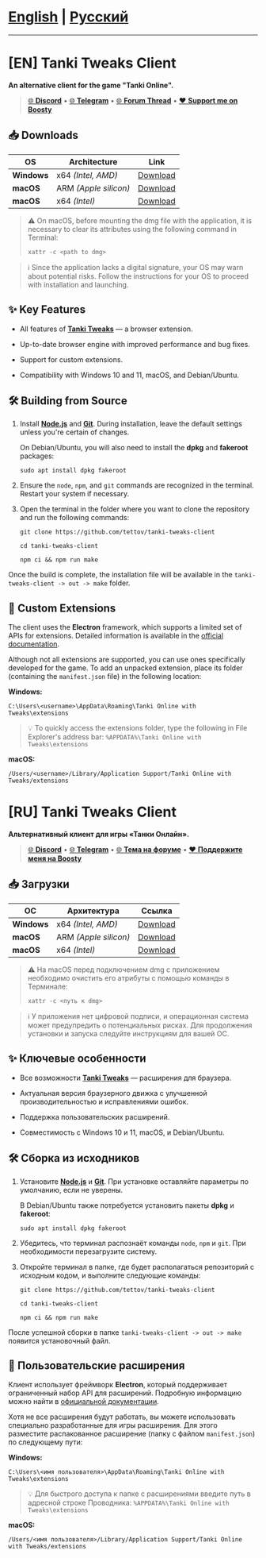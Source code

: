 # [English](#en-tanki-tweaks-client) | [Русский](#ru-tanki-tweaks-client)

---

# [EN] Tanki Tweaks Client

**An alternative client for the game "Tanki Online".**

> [🌐 **Discord**](https://discord.gg/hJn2QeJsT3) • [🌐 **Telegram**](https://t.me/tanki_projects) • [🌐 **Forum Thread**](https://ru.tankiforum.com/topic/320910/) • [❤️ **Support me on Boosty**](https://boosty.to/tanki-projects)

## 📥 Downloads

| OS          | Architecture          | Link       |
|-------------|-----------------------|------------|
| **Windows** | x64 *(Intel, AMD)*    | [Download](https://github.com/tettov/tanki-tweaks-client/releases/download/1.1.2/to-1.1.2-win32-x64.exe) |
| **macOS**   | ARM *(Apple silicon)* | [Download](https://github.com/tettov/tanki-tweaks-client/releases/download/1.1.2/to-1.1.2-darwin-arm64.dmg) |
| **macOS**   | x64 *(Intel)*         | [Download](https://github.com/tettov/tanki-tweaks-client/releases/download/1.1.2/to-1.1.2-darwin-x64.dmg) |

> ⚠️ On macOS, before mounting the dmg file with the application, it is necessary to clear its attributes using the following command in Terminal:
>
> ```shell
> xattr -c <path to dmg>
> ```

> ℹ️ Since the application lacks a digital signature, your OS may warn about potential risks. Follow the instructions for your OS to proceed with installation and launching.

## ✨ Key Features

- All features of [**Tanki Tweaks**](https://chromewebstore.google.com/detail/tanki-tweaks/khcoecipddmigggaeokhmhmhjhlpcpnb) — a browser extension.

- Up-to-date browser engine with improved performance and bug fixes.

- Support for custom extensions.

- Compatibility with Windows 10 and 11, macOS, and Debian/Ubuntu.

## 🛠️ Building from Source

1. Install [**Node.js**](https://nodejs.org) and [**Git**](https://git-scm.com). During installation, leave the default settings unless you're certain of changes.

   On Debian/Ubuntu, you will also need to install the **dpkg** and **fakeroot** packages:
   ```shell
   sudo apt install dpkg fakeroot
   ```

2. Ensure the `node`, `npm`, and `git` commands are recognized in the terminal. Restart your system if necessary.

3. Open the terminal in the folder where you want to clone the repository and run the following commands:

   ```shell
   git clone https://github.com/tettov/tanki-tweaks-client
   ```
   ```shell
   cd tanki-tweaks-client
   ```
   ```shell
   npm ci && npm run make
   ```

Once the build is complete, the installation file will be available in the `tanki-tweaks-client -> out -> make` folder.

## 🧩 Custom Extensions

The client uses the **Electron** framework, which supports a limited set of APIs for extensions. Detailed information is available in the [official documentation](https://www.electronjs.org/docs/latest/api/extensions#supported-extensions-apis).

Although not all extensions are supported, you can use ones specifically developed for the game. To add an unpacked extension, place its folder (containing the `manifest.json` file) in the following location:

**Windows:**
```
C:\Users\<username>\AppData\Roaming\Tanki Online with Tweaks\extensions
```
> 💡 To quickly access the extensions folder, type the following in File Explorer's address bar: `%APPDATA%\Tanki Online with Tweaks\extensions`

**macOS:**
```
/Users/<username>/Library/Application Support/Tanki Online with Tweaks/extensions
```

# [RU] Tanki Tweaks Client

**Альтернативный клиент для игры «Танки Онлайн».**

> [🌐 **Discord**](https://discord.gg/hJn2QeJsT3) • [🌐 **Telegram**](https://t.me/tanki_projects) • [🌐 **Тема на форуме**](https://ru.tankiforum.com/topic/320910/) • [❤️ **Поддержите меня на Boosty**](https://boosty.to/tanki-projects)

## 📥 Загрузки

| ОС          | Архитектура           | Ссылка     |
|-------------|-----------------------|------------|
| **Windows** | x64 *(Intel, AMD)*    | [Download](https://github.com/tettov/tanki-tweaks-client/releases/download/1.1.2/to-1.1.2-win32-x64.exe) |
| **macOS**   | ARM *(Apple silicon)* | [Download](https://github.com/tettov/tanki-tweaks-client/releases/download/1.1.2/to-1.1.2-darwin-arm64.dmg) |
| **macOS**   | x64 *(Intel)*         | [Download](https://github.com/tettov/tanki-tweaks-client/releases/download/1.1.2/to-1.1.2-darwin-x64.dmg) |

> ⚠️ На macOS перед подключением dmg с приложением необходимо очистить его атрибуты с помощью команды в Терминале:
>
> ```
> xattr -c <путь к dmg>
> ```

> ℹ️ У приложения нет цифровой подписи, и операционная система может предупредить о потенциальных рисках. Для продолжения установки и запуска следуйте инструкциям для вашей ОС.

## ✨ Ключевые особенности

- Все возможности [**Tanki Tweaks**](https://chromewebstore.google.com/detail/tanki-tweaks/khcoecipddmigggaeokhmhmhjhlpcpnb) — расширения для браузера.

- Актуальная версия браузерного движка с улучшенной производительностью и исправлениями ошибок.

- Поддержка пользовательских расширений.

- Совместимость с Windows 10 и 11, macOS, и Debian/Ubuntu.

## 🛠️ Сборка из исходников

1. Установите [**Node.js**](https://nodejs.org) и [**Git**](https://git-scm.com). При установке оставляйте параметры по умолчанию, если не уверены.
   
   В Debian/Ubuntu также потребуется установить пакеты **dpkg** и **fakeroot**:
   ```shell
   sudo apt install dpkg fakeroot
   ```

2. Убедитесь, что терминал распознаёт команды `node`, `npm` и `git`. При необходимости перезагрузите систему.

3. Откройте терминал в папке, где будет располагаться репозиторий с исходным кодом, и выполните следующие команды:

   ```shell
   git clone https://github.com/tettov/tanki-tweaks-client
   ```
   ```shell
   cd tanki-tweaks-client
   ```
   ```shell
   npm ci && npm run make
   ```

После успешной сборки в папке `tanki-tweaks-client -> out -> make` появится установочный файл.

## 🧩 Пользовательские расширения

Клиент использует фреймворк **Electron**, который поддерживает ограниченный набор API для расширений. Подробную информацию можно найти в [официальной документации](https://www.electronjs.org/docs/latest/api/extensions#supported-extensions-apis).

Хотя не все расширения будут работать, вы можете использовать специально разработанные для игры расширения. Для этого разместите распакованное расширение (папку с файлом `manifest.json`) по следующему пути:

**Windows:**
```
C:\Users\<имя пользователя>\AppData\Roaming\Tanki Online with Tweaks\extensions
```
> 💡 Для быстрого доступа к папке с расширениями введите путь в адресной строке Проводника: `%APPDATA%\Tanki Online with Tweaks\extensions`

**macOS:**
```
/Users/<имя пользователя>/Library/Application Support/Tanki Online with Tweaks/extensions
```
